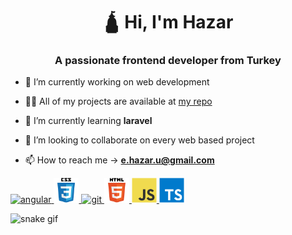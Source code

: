 <h1 align="center">🛕 Hi, I'm Hazar</h1>
<h3 align="center">A passionate frontend developer from Turkey</h3>

- 🗽 I’m currently working on web development 

- 👨‍💻 All of my projects are available at [my repo](https://github.com/e-hazar-uguz?tab=repositories)

- 🌱 I’m currently learning **laravel**

- 💫 I’m looking to collaborate on every web based project

- 📫 How to reach me ->  **e.hazar.u@gmail.com**


<p align="left"> <a href="https://angular.io" target="_blank" rel="noreferrer"> <img src="https://angular.io/assets/images/logos/angular/angular.svg" alt="angular" width="40" height="40"/> </a> <a href="https://www.w3schools.com/css/" target="_blank" rel="noreferrer"> <img src="https://raw.githubusercontent.com/devicons/devicon/master/icons/css3/css3-original-wordmark.svg" alt="css3" width="40" height="40"/> </a> <a href="https://git-scm.com/" target="_blank" rel="noreferrer"> <img src="https://www.vectorlogo.zone/logos/git-scm/git-scm-icon.svg" alt="git" width="40" height="40"/> </a> <a href="https://www.w3.org/html/" target="_blank" rel="noreferrer"> <img src="https://raw.githubusercontent.com/devicons/devicon/master/icons/html5/html5-original-wordmark.svg" alt="html5" width="40" height="40"/> </a> <a href="https://developer.mozilla.org/en-US/docs/Web/JavaScript" target="_blank" rel="noreferrer"> <img src="https://raw.githubusercontent.com/devicons/devicon/master/icons/javascript/javascript-original.svg" alt="javascript" width="40" height="40"/> </a> <a href="https://www.typescriptlang.org/" target="_blank" rel="noreferrer"> <img src="https://raw.githubusercontent.com/devicons/devicon/master/icons/typescript/typescript-original.svg" alt="typescript" width="40" height="40"/> </a> </p>

![snake gif](https://github.com/e-hazar-uguz/e-hazar-uguz/blob/output/github-contribution-grid-snake.gif)
